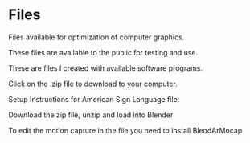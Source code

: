 # Files
Files available for optimization of computer graphics. 

These files are available to the public for testing and use.

These are files I created with available software programs.

Click on the .zip file to download to your computer.

Setup Instructions for American Sign Language file:

Download the zip file, unzip and load into Blender

To edit the motion capture in the file you need to install BlendArMocap
